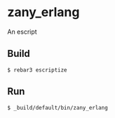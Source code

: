 zany_erlang
=====

An escript

Build
-----

    $ rebar3 escriptize

Run
---

    $ _build/default/bin/zany_erlang
